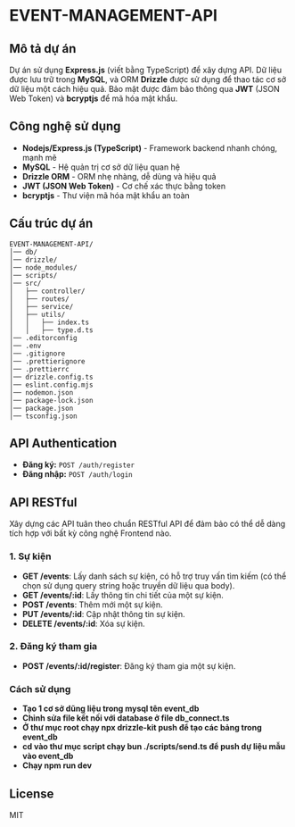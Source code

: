 # EVENT-MANAGEMENT-API

## Mô tả dự án

Dự án sử dụng **Express.js** (viết bằng TypeScript) để xây dựng API. Dữ liệu được lưu trữ trong **MySQL**, và ORM **Drizzle** được sử dụng để thao tác cơ sở dữ liệu một cách hiệu quả. Bảo mật được đảm bảo thông qua **JWT** (JSON Web Token) và **bcryptjs** để mã hóa mật khẩu.

## Công nghệ sử dụng

- **Nodejs/Express.js (TypeScript)** - Framework backend nhanh chóng, mạnh mẽ
- **MySQL** - Hệ quản trị cơ sở dữ liệu quan hệ
- **Drizzle ORM** - ORM nhẹ nhàng, dễ dùng và hiệu quả
- **JWT (JSON Web Token)** - Cơ chế xác thực bằng token
- **bcryptjs** - Thư viện mã hóa mật khẩu an toàn

## Cấu trúc dự án

```
EVENT-MANAGEMENT-API/
│── db/
│── drizzle/
│── node_modules/
│── scripts/
│── src/
│   ├── controller/
│   ├── routes/
│   ├── service/
│   ├── utils/
│   │   ├── index.ts
│   │   ├── type.d.ts
│── .editorconfig
│── .env
│── .gitignore
│── .prettierignore
│── .prettierrc
│── drizzle.config.ts
│── eslint.config.mjs
│── nodemon.json
│── package-lock.json
│── package.json
│── tsconfig.json
```

## API Authentication

- **Đăng ký:** `POST /auth/register`
- **Đăng nhập:** `POST /auth/login`

## API RESTful

Xây dựng các API tuân theo chuẩn RESTful API để đảm bảo có thể dễ dàng tích hợp với bất kỳ công nghệ Frontend nào.

### 1. Sự kiện

- **GET /events**: Lấy danh sách sự kiện, có hỗ trợ truy vấn tìm kiếm (có thể chọn sử dụng query string hoặc truyền dữ liệu qua body).
- **GET /events/:id**: Lấy thông tin chi tiết của một sự kiện.
- **POST /events**: Thêm mới một sự kiện.
- **PUT /events/:id**: Cập nhật thông tin sự kiện.
- **DELETE /events/:id**: Xóa sự kiện.

### 2. Đăng ký tham gia

- **POST /events/:id/register**: Đăng ký tham gia một sự kiện.

### Cách sử dụng

- **Tạo 1 cơ sở dũng liệu trong mysql tên event_db**
- **Chỉnh sửa file kết nối với database ở file db_connect.ts**
- **Ở thư mục root chạy npx drizzle-kit push để tạo các bảng trong event_db**
- **cd vào thư mục script chạy bun ./scripts/send.ts để push dự liệu mẫu vào event_db**
- **Chạy npm run dev**

## License

MIT
